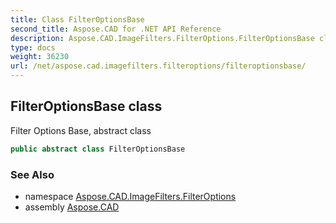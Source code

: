```yaml
---
title: Class FilterOptionsBase
second_title: Aspose.CAD for .NET API Reference
description: Aspose.CAD.ImageFilters.FilterOptions.FilterOptionsBase class. Filter Options Base abstract class
type: docs
weight: 36230
url: /net/aspose.cad.imagefilters.filteroptions/filteroptionsbase/
---
```

## FilterOptionsBase class

Filter Options Base, abstract class

```csharp
public abstract class FilterOptionsBase
```

### See Also

* namespace [Aspose.CAD.ImageFilters.FilterOptions](../../aspose.cad.imagefilters.filteroptions/)
* assembly [Aspose.CAD](../../)



